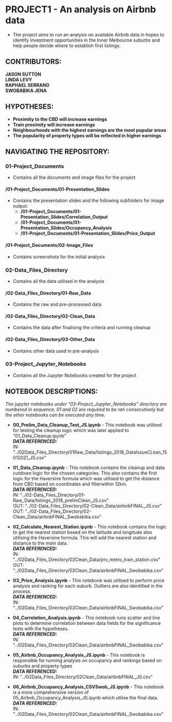 # PROJECT1 - An analysis on Airbnb data
* The project aims to run an analysis on available Airbnb data in hopes to identify investment opportunities in the Inner Melbourne suburbs and help people decide where to establish first listings.


## CONTRIBUTORS:
**JASON SUTTON**<br>
**LINDA LEVY**<br>
**RAPHAEL SERRANO**<br>
**SWOBABIKA JENA**<br>


## HYPOTHESES:
* **Proximity to the CBD will increase earnings**
* **Train proximity will increase earnings**
* **Neighbourhoods with the highest earnings are the most popular areas**
* **The popularity of property types will be reflected in higher earnings**


## NAVIGATING THE REPOSITORY:

### 01-Project_Documents
* Contains all the documents and image files for the project
#### /01-Project_Documents/01-Presentation_Slides
+ Contains the presentation slides and the following subfolders for image output:
    - **/01-Project_Documents/01-Presentation_Slides/Correlation_Output**
    - **/01-Project_Documents/01-Presentation_Slides/Occupancy_Analysis**
    - **/01-Project_Documents/01-Presentation_Slides/Price_Output**
#### /01-Project_Documents/02-Image_Files
* Contains screenshots for the initial analysis

### 02-Data_Files_Directory
* Contains all the data utilised in the analysis
#### /02-Data_Files_Directory/01-Raw_Data
* Contains the raw and pre-processed data
#### /02-Data_Files_Directory/02-Clean_Data
* Contains the data after finalising the criteria and running cleanup
#### /02-Data_Files_Directory/03-Other_Data
* Contains other data used in pre-analysis

### 03-Project_Jupyter_Notebooks
* Contains all the Jupyter Notebooks created for the project


## NOTEBOOK DESCRIPTIONS:
*The jupyter notebooks under "03-Project_Jupyter_Notebooks" directory are numbered in sequence, 01 and 02 are required to be ran consecutively but the other notebooks can be executed any time.*

* **00_Prelim_Data_Cleanup_Test_JS.ipynb** - This notebook was utilised for testing the cleanup logic which was later applied to "01_Data_Cleanup.ipynb"<br>
***DATA REFERENCED:***<br>
IN: "../02Data_Files_Directory/01Raw_Data/listings_2018_DataIssueCLean_15012021_JS.csv"

* **01_Data_Cleanup.ipynb** - This notebook contains the cleanup and data cutdown logic for the chosen categories. This also contains the first logic for the Haversine formula which was utilised to get the distance from CBD based on coordinates and filterwithin 12km.<br>
***DATA REFERENCED:***<br>
IN: "../02-Data_Files_Directory/01-Raw_Data/listings_2018_prelimClean_JS.csv"<br>
OUT: "../02-Data_Files_Directory/02-Clean_Data/airbnbFINAL_JS.csv"<br>
OUT: "../02-Data_Files_Directory/02-Clean_Data/airbnbFINAL_Swobabika.csv"<br>


* **02_Calculate_Nearest_Station.ipynb** - This notebook contains the logic to get the nearest station based on the latitude and longitude also utilising the Haversine formula. This will add the nearest station and distance to the main data. <br>
***DATA REFERENCED:***<br>
IN: "../02Data_Files_Directory/02Clean_Data/ptv_metro_train_station.csv"<br>
OUT: "../02Data_Files_Directory/02Clean_Data/airbnbFINAL_Swobabika.csv"

* **03_Price_Analysis.ipynb** - This notebook was utilised to perform price analysis and ranking for each suburb. Outliers are also identified in the process.<br>
***DATA REFERENCED:***<br>
IN: "../02Data_Files_Directory/02Clean_Data/airbnbFINAL_Swobabika.csv"

* **04_Correlation_Analysis.ipynb** - This notebook runs scatter and line plots to determine correlation between data fields for the significance tests with the hypotheses.<br>
***DATA REFERENCED:***<br>
IN: "../02Data_Files_Directory/02Clean_Data/airbnbFINAL_Swobabika.csv"

* **05_Airbnb_Occupancy_Analysis_JS.ipynb** - This notebook is responsible for running analysis on occupancy and rankings based on suburbs and property types<br>
***DATA REFERENCED:***<br>
IN: "../02Data_Files_Directory/02Clean_Data/airbnbFINAL_JS.csv"

* **06_Airbnb_Occupancy_Analysis_CSVSwob_JS.ipynb** - This notebook is a more comprehensive version of 05_Airbnb_Occupancy_Analysis_JS.ipynb which utilise the final data. <br>
***DATA REFERENCED:***<br>
IN: "../02Data_Files_Directory/02Clean_Data/airbnbFINAL_Swobabika.csv"

